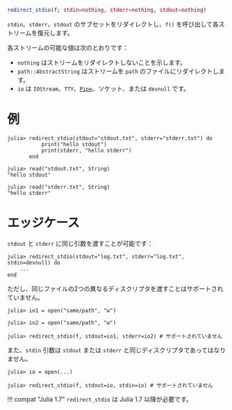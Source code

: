 ```julia
redirect_stdio(f; stdin=nothing, stderr=nothing, stdout=nothing)
```

`stdin`、`stderr`、`stdout` のサブセットをリダイレクトし、`f()` を呼び出して各ストリームを復元します。

各ストリームの可能な値は次のとおりです：

  * `nothing` はストリームをリダイレクトしないことを示します。
  * `path::AbstractString` はストリームを `path` のファイルにリダイレクトします。
  * `io` は `IOStream`、`TTY`、[`Pipe`](@ref)、ソケット、または `devnull` です。

# 例

```julia-repl
julia> redirect_stdio(stdout="stdout.txt", stderr="stderr.txt") do
           print("hello stdout")
           print(stderr, "hello stderr")
       end

julia> read("stdout.txt", String)
"hello stdout"

julia> read("stderr.txt", String)
"hello stderr"
```

# エッジケース

`stdout` と `stderr` に同じ引数を渡すことが可能です：

```julia-repl
julia> redirect_stdio(stdout="log.txt", stderr="log.txt", stdin=devnull) do
    ...
end
```

ただし、同じファイルの2つの異なるディスクリプタを渡すことはサポートされていません。

```julia-repl
julia> io1 = open("same/path", "w")

julia> io2 = open("same/path", "w")

julia> redirect_stdio(f, stdout=io1, stderr=io2) # サポートされていません
```

また、`stdin` 引数は `stdout` または `stderr` と同じディスクリプタであってはなりません。

```julia-repl
julia> io = open(...)

julia> redirect_stdio(f, stdout=io, stdin=io) # サポートされていません
```

!!! compat "Julia 1.7"
    `redirect_stdio` は Julia 1.7 以降が必要です。

